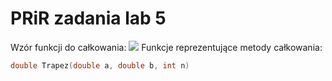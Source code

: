 # PRiR zadania lab 5
Wzór funkcji do całkowania:
![](pic1.PNG)
Funkcje reprezentujące metody całkowania:
```cpp
double Trapez(double a, double b, int n)
```
